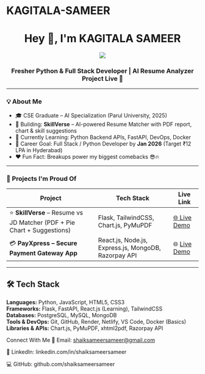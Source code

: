 # KAGITALA-SAMEER
<h1 align="center">Hey 👋, I'm KAGITALA SAMEER</h1>
<p align="center">
  <img src="https://readme-typing-svg.herokuapp.com?lines=Fresher+Python+Developer;Full+Stack+Learner;AI+Project+Live+on+Render;Breakup+Made+Me+Code+Harder;Job+Target+₹12+LPA+by+2026&center=true&width=500&height=50">
</p>
<h3 align="center">Fresher Python & Full Stack Developer | AI Resume Analyzer Project Live 🚀</h3>

---

### 💡 About Me

- 🎓 CSE Graduate – AI Specialization (Parul University, 2025)
- 🔭 Building: **SkillVerse** – AI-powered Resume Matcher with PDF report, chart & skill suggestions  
- 🧠 Currently Learning: Python Backend APIs, FastAPI, DevOps, Docker  
- 🎯 Career Goal: Full Stack / Python Developer by **Jan 2026** (Target ₹12 LPA in Hyderabad)  
- ❤️ Fun Fact: Breakups power my biggest comebacks 😎🔥

---

### 🚀 Projects I'm Proud Of

| Project | Tech Stack | Live Link |
|--------|------------|-----------|
| ⭐ **SkillVerse** – Resume vs JD Matcher (PDF + Pie Chart + Suggestions) | Flask, TailwindCSS, Chart.js, PyMuPDF | [🌐 Live Demo](https://skillverse-exc0.onrender.com) |
| 💳 **PayXpress – Secure Payment Gateway App** | React.js, Node.js, Express.js, MongoDB, Razorpay API | 🌐 [Live Demo](http://candid-bonbon-185e3b.netlify.app) |

---

## 🛠️ Tech Stack
**Languages:** Python, JavaScript, HTML5, CSS3  
**Frameworks:** Flask, FastAPI, React.js (Learning), TailwindCSS  
**Databases:** PostgreSQL, MySQL, MongoDB  
**Tools & DevOps:** Git, GitHub, Render, Netlify, VS Code, Docker (Basics)  
**Libraries & APIs:** Chart.js, PyMuPDF, xhtml2pdf, Razorpay API  

Connect With Me
📧 Email: shaiksameersameer@gmail.com

💼 LinkedIn: linkedin.com/in/shaiksameersameer

💻 GitHub: github.com/shaiksameersameer
